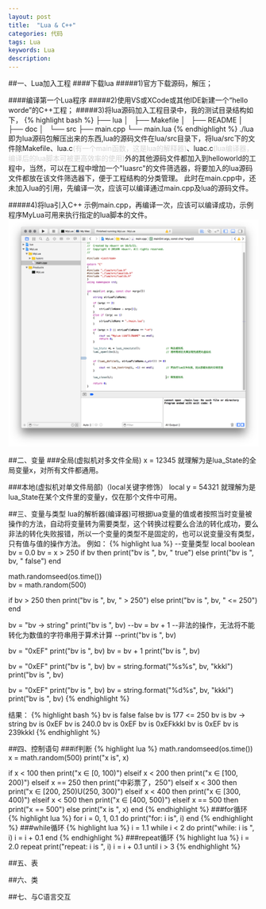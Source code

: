 ```yaml
---
layout: post
title:  "Lua & C++"
categories: 代码
tags: Lua
keywords: Lua
description: 
---
```

##一、Lua加入工程
####下载lua
#####1)官方下载源码，解压；

####编译第一个Lua程序
#####2)使用VS或XCode或其他IDE新建一个“hello worde”的C++工程；
#####3)将lua源码加入工程目录中，我的测试目录结构如下，
{% highlight bash %}
├── lua
│   ├── Makefile
│   ├── README
│   ├── doc
│   └── src
├── main.cpp
└── main.lua
{% endhighlight %}
./lua即为lua源码包解压出来的东西,lua的源码文件在lua/src目录下，将lua/src下的文件除Makefile、lua.c<font color="lightgray">(有一个main函数，这是lua的解释器)</font>、luac.c<font color="lightgray">(lua编译器，编译后的lua脚本可被更高效率的使用)</font>外的其他源码文件都加入到helloworld的工程中，当然，可以在工程中增加一个"luasrc"的文件筛选器，将要加入的lua源码文件都放在该文件筛选器下，便于工程结构的分类管理。
此时在main.cpp中，还未加入lua的引用，先编译一次，应该可以编译通过main.cpp及lua的源码文件。

#####4)将lua引入C++
示例main.cpp，再编译一次，应该可以编译成功，示例程序MyLua可用来执行指定的lua脚本的文件。
![mian.cpp code](/public/img/Snip20160521_2.png)

##二、变量
###全局(虚拟机对多文件全局)
x = 12345
就理解为是lua_State的全局变量x，对所有文件都通用。

###本地(虚拟机对单文件局部)（local关键字修饰）
local y = 54321
就理解为是lua_State在某个文件里的变量y，仅在那个文件中可用。

##三、变量与类型
lua的解析器(编译器)可根据lua变量的值或者按照当时变量被操作的方法，自动将变量转为需要类型，这个转换过程要么合法的转化成功，要么非法的转化失败报错，所以一个变量的类型不是固定的，也可以说变量没有类型，只有值与值的操作方法。
例如：
{% highlight lua %}
--变量类型
local boolean bv = 0.0
bv = x > 250
if bv then
    print("bv is ", bv, " true")
else
    print("bv is ", bv, " false")
end

math.randomseed(os.time())  
bv = math.random(500)
 
if bv > 250 then
    print("bv is ", bv, " > 250")
else
    print("bv is ", bv, " <= 250")
end

bv = "bv -> string"
print("bv is ", bv)
--bv = bv + 1 --非法的操作，无法将不能转化为数值的字符串用于算术计算
--print("bv is ", bv)

bv = "0xEF"
print("bv is ", bv)
bv = bv + 1
print("bv is ", bv)

bv = "0xEF"
print("bv is ", bv)
bv = string.format("%s%s", bv, "kkkl")
print("bv is ", bv)

bv = "0xEF"
print("bv is ", bv)
bv = string.format("%d%s", bv, "kkkl")
print("bv is ", bv)
{% endhighlight %}

结果：
{% highlight bash %}
bv is   false    false
bv is   177  <= 250
bv is   bv -> string
bv is   0xEF
bv is   240.0
bv is   0xEF
bv is   0xEFkkkl
bv is   0xEF
bv is   239kkkl
{% endhighlight %}

##四、控制语句
###if判断
{% highlight lua %}
math.randomseed(os.time())  
x = math.random(500)
print("x is", x)

if x < 100 then
    print("x ∈ [0, 100)")
elseif x < 200 then
    print("x ∈ [100, 200)")
elseif x == 250 then
    print("中彩票了，250")
elseif x < 300 then
    print("x ∈ [200, 250)U(250, 300)")
elseif x < 400 then
    print("x ∈ [300, 400)")
elseif x < 500 then
    print("x ∈ [400, 500)")
elseif x == 500 then
    print("x == 500")
else
    print("x is ", x)
end
{% endhighlight %}
###for循环 
{% highlight lua %}
for i = 0, 1, 0.1 do
    print("for: i is", i)
end
{% endhighlight %}
###while循环
{% highlight lua %}
i = 1.1
while i < 2 do
    print("while: i is ", i)
    i = i + 0.1
end
{% endhighlight %}
###repeat循环
{% highlight lua %}
i = 2.0
repeat 
    print("repeat: i is ", i)
    i = i + 0.1
until i > 3
{% endhighlight %}

##五、表

##六、类

##七、与C语言交互



